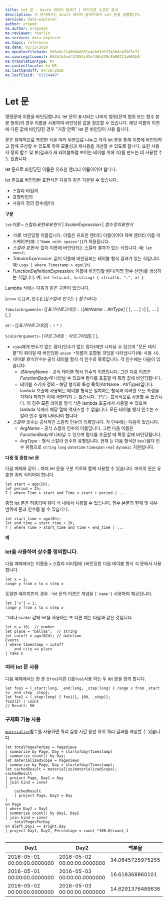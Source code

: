```yaml
---
title: Let 문 - Azure 데이터 탐색기 | 마이크로 소프트 문서
description: 이 문서에서는 Azure 데이터 탐색기에서 Let 문을 설명합니다.
services: data-explorer
author: orspod
ms.author: orspodek
ms.reviewer: rkarlin
ms.service: data-explorer
ms.topic: reference
ms.date: 02/13/2020
ms.openlocfilehash: 890a6e21400048031e4ebd3df9749b6c47803e71
ms.sourcegitcommit: 653bfb3edf32553c52ef36b339c8b80713a601b0
ms.translationtype: MT
ms.contentlocale: ko-KR
ms.lasthandoff: 04/16/2020
ms.locfileid: "81524449"
---
```

# <a name="let-statement"></a>Let 문

명령문에 이름을 바인딩합니다. let 문이 표시되는 나머지 범위(전역 범위 또는 함수 본문 범위)의 경우 이름을 사용하여 바인딩된 값을 참조할 수 있습니다. 해당 이름이 이전에 다른 값에 바인딩된 경우 "가장 안쪽" let 문 바인딩이 사용 됩니다.

문은 잠재적으로 복잡한 식을 여러 부분으로 나누고 각각 let 문을 통해 이름에 바인딩하고 함께 구성할 수 있도록 하여 모듈성과 재사용을 개선할 수 있도록 합니다. 또한 사용자 정의 함수 및 뷰(결과가 새 테이블처럼 보이는 테이블 위에 식)를 만드는 데 사용할 수도 있습니다.

let 문으로 바인딩된 이름은 유효한 엔터티 이름이어야 합니다.

let 문으로 바인딩된 표현식은 다음과 같은 가을일 수 있습니다.
* 스칼라 타입의
* 표형타입의
* 사용자 정의 함수(람다)

**구문**

`let`*이름* `=` 스칼라*표현표표현식* |  *ScalarExpression* | *함수정의표현식*

* *이름*: 바인딩할 이름입니다. 이름은 유효한 엔터티 이름이어야 하며 엔터티 이름 이스케이프(예: `["Name with spaces"]`)가 허용됩니다. 
* *스칼라 표현식*: 값이 이름에 바인딩되는 스칼라 결과가 있는 식입니다. 예: `let one=1;`
* *TabularExpression*: 값이 이름에 바인딩되는 테이블 형식 결과가 있는 식입니다. 예: `Logs | where Timestamp > ago(1h)`
* *FunctionDefinitionExpression*: 이름에 바인딩할 람다(익명 함수 선언)를 생성하는 식입니다.
  예: `let f=(a:int, b:string) { strcat(b, ":", a) }`

Lambda 식에는 다음과 같은 구문이 있습니다.

[`view` `(`[ [*[표*`,`인수][ [[*[스칼라 인수]*`)` `{` *함수바디*`}`

`TabularArguments`- [*[표기아르그네임* `:` `(`[*AtrName* `:` *AtrType*] [ [`,` ... ] `)`] [`,` ... ] [`,`]

 or: - [*[표기아르그네임]* `:` `(` `*` `)`

`ScalarArguments`- [*아르그네임* `:` *아르그타입]*[ [ ]`,`

* `view`매개 변수가 없는 람다(인수가 없는 람다)에만 나타날 수 있으며 "모든 테이블"이 쿼리일 때 바인딩된 `union *`이름이 포함될 것임을 나타냅니다(예: 사용 시).
* *테이블 형식인수는* 공식 테이블 형식 식 인수의 목록입니다.
  각 인수에는 다음이 있습니다.
  * *표ArargName* - 공식 테이블 형식 인수의 이름입니다. 그런 다음 이름은 *FunctionBody에* 나타날 수 있으며 람다를 호출할 때 특정 값에 바인딩됩니다. 
  * 테이블 스키마 정의 - 해당 형식의 특성 목록(AtrName : AtrType)입니다.
  lambda 호출에 사용되는 테이블 형식은 일치하는 형식과 이러한 모든 특성을 가져야 하지만 이에 국한되지 는 않습니다. 
  '(*)'는 표식식으로 사용할 수 있습니다. 이 경우 모든 테이블 형식 식은 lambda 호출에서 사용할 수 있으며 lambda 식에서 해당 열에 액세스할 수 없습니다.
  모든 테이블 형식 인수는 스칼라 인수 앞에 나타나야 합니다.
* *스칼라 인수는* 공식적인 스칼라 인수의 목록입니다. 
  각 인수에는 다음이 있습니다.
  * *ArgName* - 공식 스칼라 인수의 이름입니다. 그런 다음 이름은 *FunctionBody에* 나타날 수 있으며 람다를 호출할 때 특정 값에 바인딩됩니다.  
  * *ArgType* - 형식 스칼라 인수의 유형입니다. 현재 는 다음 형식만 `bool`람다 인수 유형으로 `string` `long` `datetime` `timespan` `real` `dynamic` 지원됩니다.

**다중 및 중첩 let 문**

다음 예제와 같이 `;` 여러 let 문을 구분 기호와 함께 사용할 수 있습니다.
마지막 문은 유효한 쿼리 식이어야 합니다. 

```kusto
let start = ago(5h); 
let period = 2h; 
T | where Time > start and Time < start + period | ...
```

중첩 let 문은 허용되며 람다 식 내에서 사용할 수 있습니다.
함수 본문의 현재 및 내부 범위에 문과 인수를 볼 수 있습니다.

```kusto
let start_time = ago(5h); 
let end_time = start_time + 2h; 
T | where Time > start_time and Time < end_time | ...
```

**예**

### <a name="using-let-to-define-constants"></a>let을 사용하여 상수를 정의합니다.

다음 예제에서는 이름을 `x` 스칼라 리터럴에 `1`바인딩한 다음 테이블 형식 식 문에서 사용합니다.

```kusto
let x = 1;
range y from x to x step x
```

동일한 예이지만이 경우 - let 문의 이름은 개념을 `['name']` 사용하여 제공됩니다.

```kusto
let ['x'] = 1;
range y from x to x step x
```

그러나 scalar 값에 let을 사용하는 또 다른 예는 다음과 같은 것입니다.

```kusto
let n = 10;  // number
let place = "Dallas";  // string
let cutoff = ago(62d); // datetime
Events 
| where timestamp > cutoff 
    and city == place 
| take n
```

### <a name="using-multiple-let-statements"></a>여러 let 문 사용

다음 예제에서는 한 문 ()`foo2`다른 ()를`foo1`사용 하는 두 let 문을 정의 합니다.

```kusto
let foo1 = (_start:long, _end:long, _step:long) { range x from _start to _end step _step};
let foo2 = (_step:long) { foo1(1, 100, _step)};
foo2(2) | count
// Result: 50
```

### <a name="using-materialize-function"></a>구체화 기능 사용

[`materialize`](materializefunction.md)함수를 사용하면 쿼리 실행 시간 동안 하위 쿼리 결과를 캐싱할 수 있습니다. 

```kusto
let totalPagesPerDay = PageViews
| summarize by Page, Day = startofday(Timestamp)
| summarize count() by Day;
let materializedScope = PageViews
| summarize by Page, Day = startofday(Timestamp);
let cachedResult = materialize(materializedScope);
cachedResult
| project Page, Day1 = Day
| join kind = inner
(
    cachedResult
    | project Page, Day2 = Day
)
on Page
| where Day2 > Day1
| summarize count() by Day1, Day2
| join kind = inner
    totalPagesPerDay
on $left.Day1 == $right.Day
| project Day1, Day2, Percentage = count_*100.0/count_1


```

|Day1|Day2|백분율|
|---|---|---|
|2016-05-01 00:00:00.0000000|2016-05-02 00:00:00.0000000|34.0645725975255|
|2016-05-01 00:00:00.0000000|2016-05-03 00:00:00.0000000|16.618368960101|
|2016-05-02 00:00:00.0000000|2016-05-03 00:00:00.0000000|14.6291376489636|
